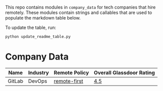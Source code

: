 This repo contains modules in `company_data` for tech companies that
hire remotely. These modules contain strings and callables that
are used to populate the markdown table below.

To update the table, run:
```sh
python update_readme_table.py
```
<!--- START TABLE --->

# Company Data
| Name |Industry|                                                     Remote Policy                                                     |                              Overall Glassdoor Rating                              |
|------|--------|-----------------------------------------------------------------------------------------------------------------------|------------------------------------------------------------------------------------|
|GitLab|DevOps  |[remote-first](https://about.gitlab.com/company/culture/all-remote/guide/ "One of the largest remote-first companies.")|[4.5](https://www.glassdoor.co.uk/Overview/Working-at-GitLab-EI_IE1296544.11,17.htm)|


<!--- END TABLE --->
